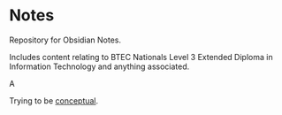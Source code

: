 # Notes

Repository for Obsidian Notes.

Includes content relating to BTEC Nationals Level 3 Extended Diploma in Information Technology and anything associated.

A

Trying to be [conceptual](https://youtu.be/MYJsGksojms). 